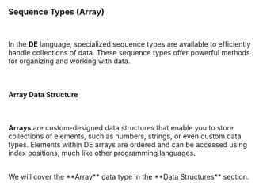 ### Sequence Types (Array)

<br />

In the **DE** language, specialized sequence types are available to efficiently handle collections of data. These sequence types offer powerful methods for organizing and working with data.

<br />

#### Array Data Structure

<br />

**Arrays** are custom-designed data structures that enable you to store collections of elements, such as numbers, strings, or even custom data types. Elements within DE arrays are ordered and can be accessed using index positions, much like other programming languages.

<br />
We will cover the **Array** data type in the **Data Structures** section.
